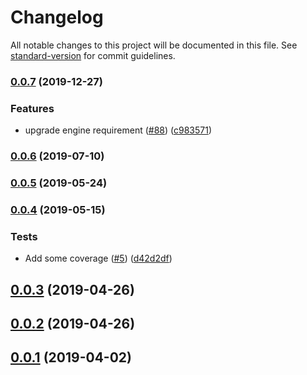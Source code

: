 # Changelog

All notable changes to this project will be documented in this file. See [standard-version](https://github.com/conventional-changelog/standard-version) for commit guidelines.

### [0.0.7](https://github.com/RomainMuller/pko/compare/v0.0.6...v0.0.7) (2019-12-27)


### Features

* upgrade engine requirement ([#88](https://github.com/RomainMuller/pko/issues/88)) ([c983571](https://github.com/RomainMuller/pko/commit/c9835718137fd87f9cd7d79e0b68f271d029040d))

### [0.0.6](https://github.com/RomainMuller/pko/compare/v0.0.5...v0.0.6) (2019-07-10)



### [0.0.5](https://github.com/RomainMuller/pko/compare/v0.0.4...v0.0.5) (2019-05-24)



### [0.0.4](https://github.com/RomainMuller/pko/compare/v0.0.3...v0.0.4) (2019-05-15)


### Tests

* Add some coverage ([#5](https://github.com/RomainMuller/pko/issues/5)) ([d42d2df](https://github.com/RomainMuller/pko/commit/d42d2df))



## [0.0.3](https://github.com/RomainMuller/pko/compare/v0.0.2...v0.0.3) (2019-04-26)



## [0.0.2](https://github.com/RomainMuller/pko/compare/v0.0.1...v0.0.2) (2019-04-26)



## [0.0.1](https://github.com/RomainMuller/pko/tree/v0.0.1) (2019-04-02)
